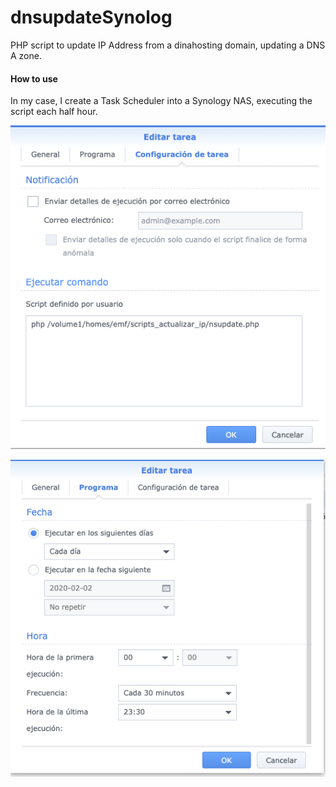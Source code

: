# dnsupdateSynolog

PHP script to update IP Address from a dinahosting domain, updating a DNS A zone.



#### How to use

In my case, I create a Task Scheduler into a Synology NAS, executing the script each half hour.

![config](config.png)



![config2](config2.png)